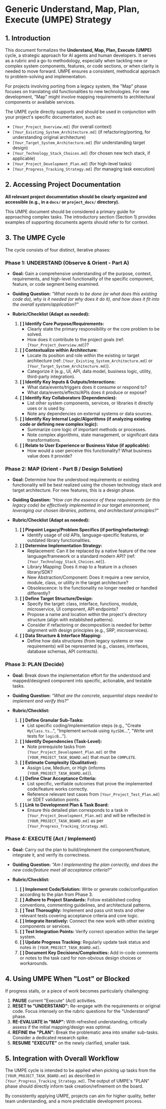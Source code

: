 # Generic Understand, Map, Plan, Execute (UMPE) Strategy

## 1. Introduction

This document formalizes the **Understand, Map, Plan, Execute (UMPE)** cycle, a strategic approach for AI agents and human developers. It serves as a rubric and a go-to methodology, especially when tackling new or complex system components, features, or code sections, or when clarity is needed to move forward. UMPE ensures a consistent, methodical approach to problem-solving and implementation.

For projects involving porting from a legacy system, the "Map" phase focuses on translating old functionalities to new technologies. For new development, "Map" might involve mapping requirements to architectural components or available services.

The UMPE cycle directly supports and should be used in conjunction with your project's specific documentation, such as:
*   `[Your_Project_Overview.md]` (for overall context)
*   `[Your_Existing_System_Architecture.md]` (if refactoring/porting, for understanding original architecture)
*   `[Your_Target_System_Architecture.md]` (for understanding target design)
*   `[Your_Technology_Stack_Choices.md]` (for chosen new tech stack, if applicable)
*   `[Your_Project_Development_Plan.md]` (for high-level tasks)
*   `[Your_Progress_Tracking_Strategy.md]` (for managing task execution)

## 2. Accessing Project Documentation

**All relevant project documentation should be clearly organized and accessible (e.g., in a `docs/` or `project_docs/` directory).**

This UMPE document should be considered a primary guide for approaching complex tasks. The introductory section (Section 1) provides examples of supporting documents agents should refer to for context.

## 3. The UMPE Cycle

The cycle consists of four distinct, iterative phases:

### Phase 1: UNDERSTAND (Observe & Orient - Part A)
*   **Goal:** Gain a comprehensive understanding of the purpose, context, requirements, and high-level functionality of the specific component, feature, or code segment being examined.
*   **Guiding Question:** *"What needs to be done (or what does this existing code do), why is it needed (or why does it do it), and how does it fit into the overall system/application?"*

*   **Rubric/Checklist (Adapt as needed):**
    1.  **[ ] Identify Core Purpose/Requirements:**
        *   Clearly state the primary responsibility or the core problem to be solved.
        *   How does it contribute to the project goals (ref: `[Your_Project_Overview.md]`)?
    2.  **[ ] Contextualize within Architecture:**
        *   Locate its position and role within the existing or target architecture (ref: `[Your_Existing_System_Architecture.md]` or `[Your_Target_System_Architecture.md]`).
        *   Categorize it (e.g., UI, API, data model, business logic, utility, third-party integration).
    3.  **[ ] Identify Key Inputs & Outputs/Interactions:**
        *   What data/events/triggers does it consume or respond to?
        *   What data/events/effects/APIs does it produce or expose?
    4.  **[ ] Identify Key Collaborators (Dependencies):**
        *   List other system components, services, or libraries it directly uses or is used by.
        *   Note any dependencies on external systems or data sources.
    5.  **[ ] Identify Key Internal Logic/Algorithms (if analyzing existing code or defining new complex logic):**
        *   Summarize core logic of important methods or processes.
        *   Note complex algorithms, state management, or significant data transformations.
    6.  **[ ] Relate to User Experience or Business Value (if applicable):**
        *   How would a user perceive this functionality? What business value does it provide?

### Phase 2: MAP (Orient - Part B / Design Solution)
*   **Goal:** Determine how the understood requirements or existing functionality will be best realized using the chosen technology stack and target architecture. For new features, this is a design phase.
*   **Guiding Question:** *"How can the essence of these requirements (or this legacy code) be effectively implemented in our target environment, leveraging our chosen libraries, patterns, and architectural principles?"*

*   **Rubric/Checklist (Adapt as needed):**
    1.  **[ ] Pinpoint Legacy/Problem Specifics (if porting/refactoring):**
        *   Identify usage of old APIs, language-specific features, or outdated library functionalities.
    2.  **[ ] Determine Implementation Strategy:**
        *   Replacement: Can it be replaced by a native feature of the new language/framework or a standard modern API? (ref: `[Your_Technology_Stack_Choices.md]`).
        *   Library Mapping: Does it map to a feature in a chosen library/SDK?
        *   New Abstraction/Component: Does it require a new service, module, class, or utility in the target architecture?
        *   Obsolescence: Is the functionality no longer needed or handled differently?
    3.  **[ ] Define Target Structure/Design:**
        *   Specify the target: class, interface, functions, module, microservice, UI component, API endpoints?
        *   Propose a name and location within the project's directory structure (align with established patterns).
        *   Consider if refactoring or decomposition is needed for better alignment with design principles (e.g., SRP, microservices).
    4.  **[ ] Data Structure & Interface Mapping:**
        *   Define how data structures (from legacy systems or new requirements) will be represented (e.g., classes, interfaces, database schemas, API contracts).

### Phase 3: PLAN (Decide)
*   **Goal:** Break down the implementation effort for the understood and mapped/designed component into specific, actionable, and testable tasks.
*   **Guiding Question:** *"What are the concrete, sequential steps needed to implement and verify this?"*

*   **Rubric/Checklist:**
    1.  **[ ] Define Granular Sub-Tasks:**
        *   List specific coding/implementation steps (e.g., "Create `MyClass.ts`...", "Implement `methodA` using `XyzSDK`...", "Write unit tests for `logicB`...").
    2.  **[ ] Identify Dependencies (Task-Level):**
        *   Note prerequisite tasks from `[Your_Project_Development_Plan.md]` or the `[YOUR_PROJECT_TASK_BOARD.md]` that must be `COMPLETE`.
    3.  **[ ] Estimate Complexity (Qualitative):**
        *   Assign Low, Medium, or High (informs `[YOUR_PROJECT_TASK_BOARD.md]`).
    4.  **[ ] Define Clear Acceptance Criteria:**
        *   List specific, verifiable outcomes that prove the implemented code/feature works correctly.
        *   Reference relevant test cases from `[Your_Project_Test_Plan.md]` or SDET validation points.
    5.  **[ ] Link to Development Plan & Task Board:**
        *   Ensure this detailed plan corresponds to a task in `[Your_Project_Development_Plan.md]` and will be reflected in `[YOUR_PROJECT_TASK_BOARD.md]` as per `[Your_Progress_Tracking_Strategy.md]`.

### Phase 4: EXECUTE (Act / Implement)
*   **Goal:** Carry out the plan to build/implement the component/feature, integrate it, and verify its correctness.
*   **Guiding Question:** *"Am I implementing the plan correctly, and does the new code/feature meet all acceptance criteria?"*

*   **Rubric/Checklist:**
    1.  **[ ] Implement Code/Solution:** Write or generate code/configuration according to the plan from Phase 3.
    2.  **[ ] Adhere to Project Standards:** Follow established coding conventions, commenting guidelines, and architectural patterns.
    3.  **[ ] Test Thoroughly:** Implement and pass unit tests and other relevant tests covering acceptance criteria and core logic.
    4.  **[ ] Integrate Iteratively:** Connect the new work with other existing components or services.
    5.  **[ ] Test Integration Points:** Verify correct operation within the larger system.
    6.  **[ ] Update Progress Tracking:** Regularly update task status and notes in `[YOUR_PROJECT_TASK_BOARD.md]`.
    7.  **[ ] Document Key Decisions/Complexities:** Add in-code comments or notes to the task card for non-obvious design choices or workarounds.

## 4. Using UMPE When "Lost" or Blocked

If progress stalls, or a piece of work becomes particularly challenging:

1.  **PAUSE** current "Execute" (Act) activities.
2.  **RESET to "UNDERSTAND":** Re-engage with the requirements or original code. Focus intensely on the rubric questions for the "Understand" phase.
3.  **RE-EVALUATE in "MAP":** With refreshed understanding, critically assess if the initial mapping/design was optimal.
4.  **REFINE the "PLAN":** Break the problematic area into smaller sub-tasks. Consider a dedicated research spike.
5.  **RESUME "EXECUTE"** on the newly clarified, smaller task.

## 5. Integration with Overall Workflow

The UMPE cycle is intended to be applied when picking up tasks from the `[YOUR_PROJECT_TASK_BOARD.md]` as described in `[Your_Progress_Tracking_Strategy.md]`. The output of UMPE's "PLAN" phase should directly inform task creation/refinement on the board.

By consistently applying UMPE, projects can aim for higher quality, better team understanding, and a more predictable development process. 